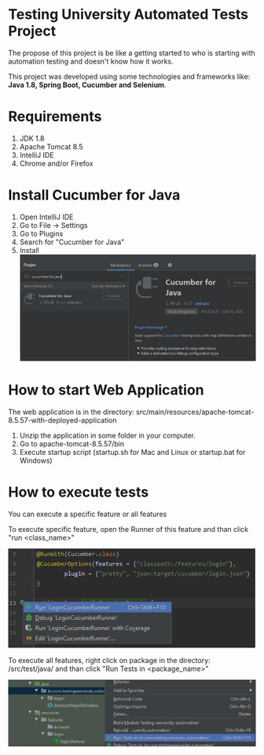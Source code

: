 # Testing University Automated Tests Project

The propose of this project is be like a getting started to who is 
starting with automation testing and doesn't know how it works.

This project was developed using some technologies and frameworks like: 
**Java 1.8, Spring Boot, Cucumber and Selenium**.


# Requirements
1. JDK 1.8
2. Apache Tomcat 8.5
3. IntelliJ IDE
4. Chrome and/or Firefox

# Install Cucumber for Java
1. Open IntelliJ IDE
2. Go to File -> Settings
3. Go to Plugins
4. Search for "Cucumber for Java"
5. Install
![](/src/main/resources/images/cucumber_for_java.png)

# How to start Web Application
The web application is in the directory: src/main/resources/apache-tomcat-8.5.57-with-deployed-application

1. Unzip the application in some folder in your computer.
2. Go to apache-tomcat-8.5.57/bin
3. Execute startup script 
(startup.sh for Mac and Linux or startup.bat for Windows)

# How to execute tests
You can execute a specific feature or all features

To execute specific feature, open the Runner of this feature and than click
"run <class_name>"

![](/src/main/resources/images/run_test.png)

To execute all features, right click on package in the directory:
/src/test/java/<package> and than click
"Run Tests in <package_name>"

![](/src/main/resources/images/run_all_tests.png)